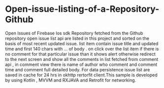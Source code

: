 # Open-issue-listing-of-a-Repository-Github
Open Issues of Firebase Ios sdk Repository fetched from the Github repository open issue list api are listed in this project and sorted on the basis of most recent updated issue. list  item contain issue title and updated time and first 140 chars with ...  of body . on click over the list item if there is no comment for that particular issue than it shows alert otherwise  redirect to the next screen and show all the comments in list fetched from comment api , in comment view there is name of author who comment and comment time and comment full detailed  body. For data persistence issue list are saved in cache for 24 hrs in okhttp rertorfit client.This  sample is developed by using Kotlin , MVVM and RXJAVA and Retrofit for networking.  
